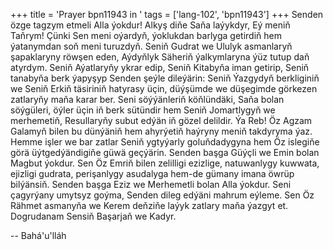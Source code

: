 +++
title = 'Prayer bpn11943 in '
tags = ['lang-102', 'bpn11943']
+++
Senden özge tagzym etmeli Alla ýokdur!
    Alkyş diňe Saňa laýykdyr, Eý meniň Taňrym! Çünki Sen meni oýardyň, ýoklukdan barlyga getirdiň hem ýatanymdan soň meni turuzdyň.
    Seniň Gudrat we Ululyk asmanlaryň şapaklaryny röwşen eden, Aýdyňlyk Säheriň ýalkymlaryna ýüz tutup daň atyrdym. Seniň Aýatlaryňy ykrar edip, Seniň Kitabyňa iman getirip, Seniň tanabyňa berk ýapyşyp Senden şeýle dileýärin: Seniň Ýazgydyň berkliginiň we Seniň Erkiň täsiriniň hatyrasy üçin, düýşümde we düşegimde görkezen zatlaryňy maňa karar ber. Seni söýýänleriň köňlündäki, Saňa bolan söýgüleri, öýler üçin iň berk sütündir hem Seniň Jomartlygyň we merhemetiň, Resullaryňy subut edýän iň gözel delildir.
    Ýa Reb! Öz Agzam Galamyň bilen bu dünýäniň hem ahyrýetiň haýryny meniň takdyryma ýaz. Hemme işler we bar zatlar Seniň ygtyýarly goluňdadygyna hem Öz islegiňe görä üýtgedýändigiňe güwä geçýärin. Senden başga Güýçli we Emin bolan Magbut ýokdur. Sen Öz Emriň bilen zelilligi ezizlige, natuwanlygy kuwwata, ejizligi gudrata, perişanlygy asudalyga hem-de gümany imana öwrüp bilýänsiň. Senden başga Eziz we Merhemetli bolan Alla ýokdur. Seni çagyrýany umytsyz goýma, Senden dileg edýäni mahrum eýleme. Sen Öz Rähmet asmanyňa we Kerem deňziňe laýyk zatlary maňa ýazgyt et. Dogrudanam Sensiň Başarjaň we Kadyr.

-- Bahá'u'lláh
